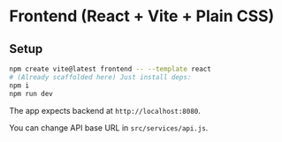 # Frontend (React + Vite + Plain CSS)

## Setup
```bash
npm create vite@latest frontend -- --template react
# (Already scaffolded here) Just install deps:
npm i
npm run dev
```

The app expects backend at `http://localhost:8080`.

You can change API base URL in `src/services/api.js`.

